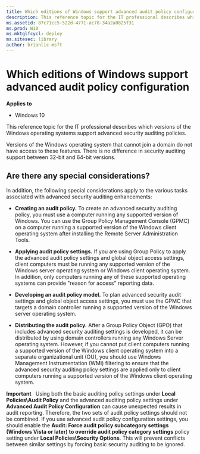 ```yaml
---
title: Which editions of Windows support advanced audit policy configuration (Windows 10)
description: This reference topic for the IT professional describes which versions of the Windows operating systems support advanced security auditing policies.
ms.assetid: 87c71cc5-522d-4771-ac78-34a2a0825f31
ms.prod: W10
ms.mktglfcycl: deploy
ms.sitesec: library
author: brianlic-msft
---
```


# Which editions of Windows support advanced audit policy configuration


**Applies to**

-   Windows 10

This reference topic for the IT professional describes which versions of the Windows operating systems support advanced security auditing policies.

Versions of the Windows operating system that cannot join a domain do not have access to these features. There is no difference in security auditing support between 32-bit and 64-bit versions.

## Are there any special considerations?


In addition, the following special considerations apply to the various tasks associated with advanced security auditing enhancements:

-   **Creating an audit policy.** To create an advanced security auditing policy, you must use a computer running any supported version of Windows. You can use the Group Policy Management Console (GPMC) on a computer running a supported version of the Windows client operating system after installing the Remote Server Administration Tools.

-   **Applying audit policy settings.** If you are using Group Policy to apply the advanced audit policy settings and global object access settings, client computers must be running any supported version of the Windows server operating system or Windows client operating system. In addition, only computers running any of these supported operating systems can provide "reason for access" reporting data.

-   **Developing an audit policy model.** To plan advanced security audit settings and global object access settings, you must use the GPMC that targets a domain controller running a supported version of the Windows server operating system.

-   **Distributing the audit policy.** After a Group Policy Object (GPO) that includes advanced security auditing settings is developed, it can be distributed by using domain controllers running any Windows Server operating system. However, if you cannot put client computers running a supported version of the Windows client operating system into a separate organizational unit (OU), you should use Windows Management Instrumentation (WMI) filtering to ensure that the advanced security auditing policy settings are applied only to client computers running a supported version of the Windows client operating system.

**Important**  
Using both the basic auditing policy settings under **Local Policies\\Audit Policy** and the advanced auditing policy settings under **Advanced Audit Policy Configuration** can cause unexpected results in audit reporting. Therefore, the two sets of audit policy settings should not be combined. If you use advanced audit policy configuration settings, you should enable the **Audit: Force audit policy subcategory settings (Windows Vista or later) to override audit policy category settings** policy setting under **Local Policies\\Security Options**. This will prevent conflicts between similar settings by forcing basic security auditing to be ignored.  

 

 

 





